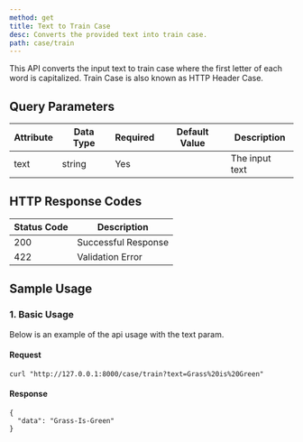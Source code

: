 ```yaml
---
method: get
title: Text to Train Case
desc: Converts the provided text into train case.
path: case/train
---
```


This API converts the input text to train case where the first letter of each word is capitalized. Train Case is also known as HTTP Header Case.

## Query Parameters

| Attribute | Data Type | Required | Default Value |Description |
| ----------- | ----------- | -----------  | ----------- | ----------- |
| text | string | Yes | | The input text  |


## HTTP Response Codes

| Status Code | Description |
| ----------- | ----------- |
| 200 | Successful Response |
| 422 | Validation Error |

## Sample Usage

### 1. Basic Usage

Below is an example of the api usage with the text param. 

#### Request

```
curl "http://127.0.0.1:8000/case/train?text=Grass%20is%20Green"
```

#### Response

```
{
  "data": "Grass-Is-Green"
}
```

